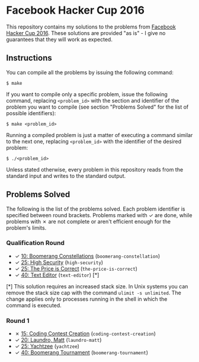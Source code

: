 # Facebook Hacker Cup 2016

This repository contains my solutions to the problems from [Facebook Hacker Cup 2016][1]. These solutions are provided "as is" - I give no guarantees that they will work as expected.

## Instructions

You can compile all the problems by issuing the following command:

    $ make

If you want to compile only a specific problem, issue the following command, replacing `<problem_id>` with the section and identifier of the problem you want to compile (see section "Problems Solved" for the list of possible identifiers):

    $ make <problem_id>

Running a compiled problem is just a matter of executing a command similar to the next one, replacing `<problem_id>` with the identifier of the desired problem:

    $ ./<problem_id>

Unless stated otherwise, every problem in this repository reads from the standard input and writes to the standard output.

## Problems Solved

The following is the list of the problems solved. Each problem identifier is specified between round brackets. Problems marked with ✓ are done, while problems with ✗ are not complete or aren't efficient enough for the problem's limits.

### Qualification Round

* ✓ [10: Boomerang Constellations][qual1] (`boomerang-constellation`)
* ✓ [25: High Security][qual2] (`high-security`)
* ✓ [25: The Price is Correct][qual3] (`the-price-is-correct`)
* ✓ [40: Text Editor][qual4] (`text-editor`) [*]

[*] This solution requires an increased stack size. In Unix systems you can remove the stack size cap with the command `ulimit -s unlimited`. The change applies only to processes running in the shell in which the command is executed.

### Round 1

* ✗ [15: Coding Contest Creation][round11] (`coding-contest-creation`)
* ✓ [20: Laundro, Matt][round12] (`laundro-matt`)
* ✓ [25: Yachtzee][round13] (`yachtzee`)
* ✓ [40: Boomerang Tournament][round14] (`boomerang-tournament`)

[1]: https://www.facebook.com/hackercup
[qual1]: https://www.facebook.com/hackercup/problem/910374079035613/
[qual2]: https://www.facebook.com/hackercup/problem/1527664744192390/
[qual3]: https://www.facebook.com/hackercup/problem/881509321917182/
[qual4]: https://www.facebook.com/hackercup/problem/1525154397757404/
[round11]: https://www.facebook.com/hackercup/problem/798506286925018/
[round12]: https://www.facebook.com/hackercup/problem/1611251319125133/
[round13]: https://www.facebook.com/hackercup/problem/512731402225321/
[round14]: https://www.facebook.com/hackercup/problem/1424196571244550/

